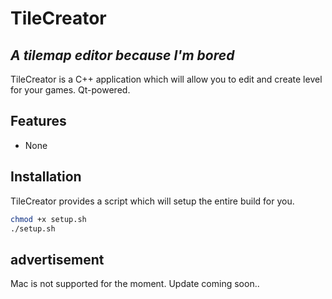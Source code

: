 # TileCreator
## _A tilemap editor because I'm bored_

TileCreator is a C++ application which will allow you to edit and create level for your games.
Qt-powered.

## Features

- None

## Installation

TileCreator provides a script which will setup the entire build for you.

```sh
chmod +x setup.sh
./setup.sh
```

## advertisement

Mac is not supported for the moment. Update coming soon..

